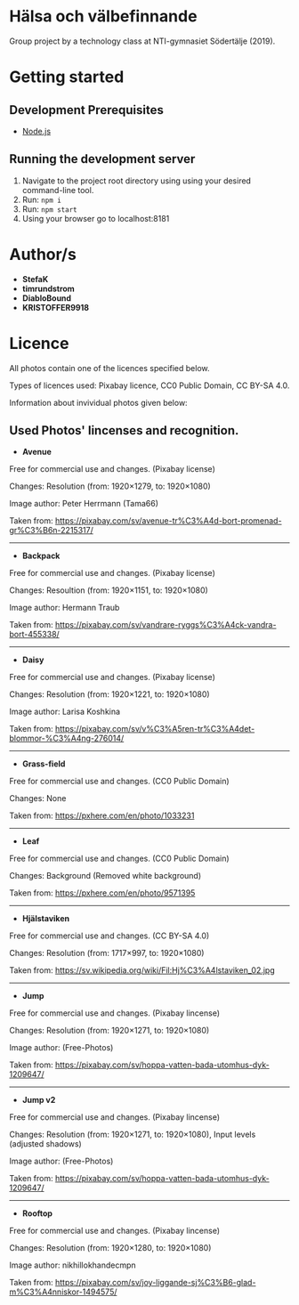 # Hälsa och välbefinnande
Group project by a technology class at NTI-gymnasiet Södertälje (2019).

# Getting started

## Development Prerequisites
* [Node.js](https://nodejs.org/en/)

## Running the development server
1. Navigate to the project root directory using using your desired command-line tool.
2. Run: ```npm i``` 
3. Run: ```npm start```
4. Using your browser go to localhost:8181

# Author/s
- **StefaK**
- **timrundstrom**
- **DiabloBound**
- **KRISTOFFER9918**

# Licence
All photos contain one of the licences specified below.

Types of licences used: Pixabay licence, CC0 Public Domain, CC BY-SA 4.0.

Information about invividual photos given below:

## Used Photos' lincenses and recognition.
- **Avenue**

Free for commercial use and changes. (Pixabay license)

Changes: Resolution (from: 1920×1279, to: 1920×1080)

Image author: Peter Herrmann (Tama66)

Taken from: https://pixabay.com/sv/avenue-tr%C3%A4d-bort-promenad-gr%C3%B6n-2215317/

----

- **Backpack**

Free for commercial use and changes. (Pixabay license)

Changes: Resoultion (from: 1920×1151, to: 1920×1080)

Image author: Hermann Traub

Taken from: https://pixabay.com/sv/vandrare-ryggs%C3%A4ck-vandra-bort-455338/ 

----

- **Daisy**

Free for commercial use and changes. (Pixabay license)

Changes: Resolution (from: 1920×1221, to: 1920×1080)

Image author: Larisa Koshkina

Taken from: https://pixabay.com/sv/v%C3%A5ren-tr%C3%A4det-blommor-%C3%A4ng-276014/ 

----

- **Grass-field**

Free for commercial use and changes. (CC0 Public Domain)

Changes: None

Taken from: https://pxhere.com/en/photo/1033231

----

- **Leaf**

Free for commercial use and changes. (CC0 Public Domain)

Changes: Background (Removed white background)

Taken from: https://pxhere.com/en/photo/9571395 

----

- **Hjälstaviken**

Free for commercial use and changes. (CC BY-SA 4.0)

Changes: Resolution (from: 1717×997, to: 1920×1080)

Taken from: https://sv.wikipedia.org/wiki/Fil:Hj%C3%A4lstaviken_02.jpg 

----

- **Jump**

Free for commercial use and changes. (Pixabay lincense)

Changes: Resolution (from: 1920×1271, to: 1920×1080)

Image author: (Free-Photos)

Taken from: https://pixabay.com/sv/hoppa-vatten-bada-utomhus-dyk-1209647/

----

- **Jump v2**

Free for commercial use and changes. (Pixabay lincense)

Changes: Resolution (from: 1920×1271, to: 1920×1080), Input levels (adjusted shadows)

Image author: (Free-Photos)

Taken from: https://pixabay.com/sv/hoppa-vatten-bada-utomhus-dyk-1209647/

----

- **Rooftop**

Free for commercial use and changes. (Pixabay lincense)

Changes: Resolution (from: 1920×1280, to: 1920×1080)

Image author: nikhillokhandecmpn

Taken from: https://pixabay.com/sv/joy-liggande-sj%C3%B6-glad-m%C3%A4nniskor-1494575/ 
